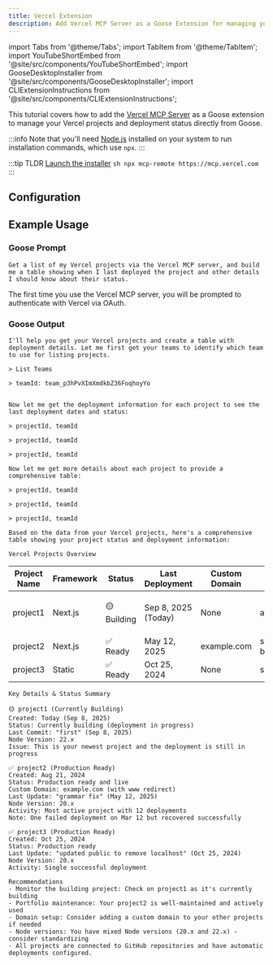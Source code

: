 ```yaml
---
title: Vercel Extension
description: Add Vercel MCP Server as a Goose Extension for managing your deployments
---
```


import Tabs from '@theme/Tabs';
import TabItem from '@theme/TabItem';
import YouTubeShortEmbed from '@site/src/components/YouTubeShortEmbed';
import GooseDesktopInstaller from '@site/src/components/GooseDesktopInstaller';
import CLIExtensionInstructions from '@site/src/components/CLIExtensionInstructions';

<YouTubeShortEmbed videoUrl="https://www.youtube.com/embed/-Y-werFKtTw" />

This tutorial covers how to add the [Vercel MCP Server](https://vercel.com/docs/mcp/vercel-mcp) as a Goose extension to manage your Vercel projects and deployment status directly from Goose.

:::info
Note that you'll need [Node.js](https://nodejs.org/) installed on your system to run installation commands, which use `npx`.
:::

:::tip TLDR
<Tabs groupId="interface">
  <TabItem value="ui" label="goose Desktop" default>
  [Launch the installer](goose://extension?url=https%3A%2F%2Fmcp.vercel.com&type=streamable_http&id=vercel&name=Vercel&description=Access%20deployments%2C%20manage%20projects%2C%20and%20more%20with%20Vercel%E2%80%99s%20official%20MCP%20server)
  </TabItem>
  <TabItem value="cli" label="goose CLI">
    ```sh
    npx mcp-remote https://mcp.vercel.com
    ```
  </TabItem>
</Tabs>
:::

## Configuration

<Tabs groupId="interface">
  <TabItem value="ui" label="goose Desktop" default>
    <GooseDesktopInstaller
      extensionId="Vercel"
      extensionName="Vercel"
      description="Access Vercel deployments and manage projects"
      type="http"
      url="https://mcp.vercel.com"
    />
  </TabItem>
  <TabItem value="cli" label="goose CLI">
    <CLIExtensionInstructions
      name="Vercel"
      type="http"
      url="https://mcp.vercel.com"
      timeout={300}
    />
  </TabItem>
</Tabs>

## Example Usage

### Goose Prompt
```
Get a list of my Vercel projects via the Vercel MCP server, and build me a table showing when I last deployed the project and other details I should know about their status.
```

The first time you use the Vercel MCP server, you will be prompted to authenticate with Vercel via OAuth.

### Goose Output
```
I'll help you get your Vercel projects and create a table with deployment details. Let me first get your teams to identify which team to use for listing projects.

> List Teams

> teamId: team_p3hPvXImXmdkbZ36FoqhoyYo


Now let me get the deployment information for each project to see the last deployment dates and status:

> projectId, teamId

> projectId, teamId

> projectId, teamId

Now let me get more details about each project to provide a comprehensive table:

> projectId, teamId

> projectId, teamId

> projectId, teamId

Based on the data from your Vercel projects, here's a comprehensive table showing your project status and deployment information:

Vercel Projects Overview
```
Project Name|Framework|Status|Last Deployment|Custom Domain|GitHub Repo|Notes
---|---|---|---|---|---|---
project1|Next.js|🟡 Building|Sep 8, 2025 (Today)|None|about-me|Currently building - newest project
project2|Next.js|✅ Ready|May 12, 2025|example.com|starter-blog|Notes for site 2
project3|Static|✅ Ready|Oct 25, 2024|None|sample.com|Notes for Site 3

```
Key Details & Status Summary

🟡 project1 (Currently Building)
Created: Today (Sep 8, 2025)
Status: Currently building (deployment in progress)
Last Commit: "first" (Sep 8, 2025)
Node Version: 22.x
Issue: This is your newest project and the deployment is still in progress

✅ project2 (Production Ready)
Created: Aug 21, 2024
Status: Production ready and live
Custom Domain: example.com (with www redirect)
Last Update: "grammar fix" (May 12, 2025)
Node Version: 20.x
Activity: Most active project with 12 deployments
Note: One failed deployment on Mar 12 but recovered successfully

✅ project3 (Production Ready)
Created: Oct 25, 2024
Status: Production ready
Last Update: "updated public to remove localhost" (Oct 25, 2024)
Node Version: 20.x
Activity: Single successful deployment

Recommendations
- Monitor the building project: Check on project1 as it's currently building
- Portfolio maintenance: Your project2 is well-maintained and actively used
- Domain setup: Consider adding a custom domain to your other projects if needed
- Node versions: You have mixed Node versions (20.x and 22.x) - consider standardizing
- All projects are connected to GitHub repositories and have automatic deployments configured.
```